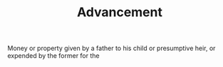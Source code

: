 ---
title: Advancement
permalink: "/definitions/advancement.html"
body: Money or property given by a father to his child or presumptive heir, or expended
  by the former for the
published_at: '2018-07-07'
layout: post
---